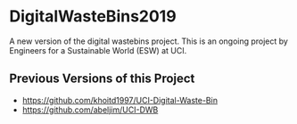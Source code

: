 # DigitalWasteBins2019
A new version of the digital wastebins project. This is an ongoing project by Engineers for a Sustainable World (ESW) at UCI. 

## Previous Versions of this Project
- https://github.com/khoitd1997/UCI-Digital-Waste-Bin
- https://github.com/abeljim/UCI-DWB


